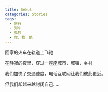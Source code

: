 ```yaml
---
title: Sekul
categories: Stories
tags: 
  - 旅行
  - 列车
  - 孤独
  - 你，我，他
---
```



回家的火车在轨道上飞驰

在静寂的夜里，穿过一座座城市，城镇，乡村

我们加快了交通速度，电话互联网让我们彼此更近。

但我们却越来越封闭自己.....
